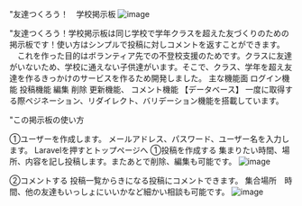 "友達つくろう！　学校掲示板
![image](https://user-images.githubusercontent.com/92908525/153833332-423d6004-b606-43b8-9a04-985c3436e837.png)

"友達つくろう！学校掲示板は同じ学校で学年クラスを超えた友づくりのための掲示板です！使い方はシンプルで投稿に対しコメントを返すことができます。
　これを作った目的はボランティア先での不登校支援のためです。クラスに友達がいないため、学校に通えない子供達がいます。そこで、クラス、学年を超え友達を作るきっかけのサービスを作るため開発しました。
主な機能面
ログイン機能
投稿機能
編集
削除
更新機能、
コメント機能
【データベース】
一度に取得する際ペジネーション、リダイレクト、バリデーション機能を搭載しています。


 "この掲示板の使い方

①ユーザーを作成します。
メールアドレス、パスワード、ユーザー名を入力します。
Laravelを押すとトップページへ
①投稿を作成する
集まりたい時間、場所、内容を記し投稿します。またあとで削除、編集も可能です。
![image](https://user-images.githubusercontent.com/92908525/153834057-e52cbb84-ab03-429d-986e-eddec17c4d37.png)

②コメントする
投稿一覧からきになる投稿にコメントできます。
集合場所　時間、他の友達もいっしょにいいかなど細かい相談も可能です。
![image](https://user-images.githubusercontent.com/92908525/153834146-567d3f9b-7dbd-40e3-bf7c-496fd24a3dc6.png)

